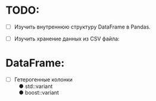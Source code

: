 # TODO:

- [ ] Изучить внутреннюю структуру DataFrame в Pandas.

- [ ] Изучить хранение данных из CSV файла:

# DataFrame:
- [ ] Гетерогенные колонки  
&nbsp;&nbsp; &#x25CF; std::variant  
&nbsp;&nbsp; &#x25CF; boost::variant
